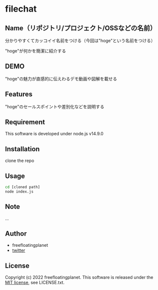 # filechat
## Name（リポジトリ/プロジェクト/OSSなどの名前）

分かりやすくてカッコイイ名前をつける（今回は"hoge"という名前をつける）

"hoge"が何かを簡潔に紹介する

## DEMO

"hoge"の魅力が直感的に伝えわるデモ動画や図解を載せる

## Features

"hoge"のセールスポイントや差別化などを説明する

## Requirement

This software is developed under node.js v14.9.0

## Installation

clone the repo

## Usage

```bash
cd [cloned path]
node index.js
```

## Note

...

## Author

* freefloatingplanet
* [twitter](https://twitter.com/__freefloating)

## License
Copyright (c) 2022 freefloatingplanet.
This software is released under the [MIT license](https://en.wikipedia.org/wiki/MIT_License), see LICENSE.txt.
